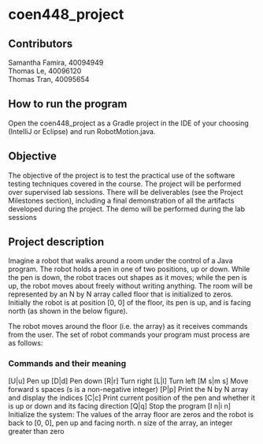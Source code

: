 # coen448_project

## Contributors
Samantha Famira, 40094949  
Thomas Le, 40096120  
Thomas Tran, 40095654  

## How to run the program
Open the coen448_project as a Gradle project in the IDE of your choosing (IntelliJ or Eclipse)
and run RobotMotion.java.

## Objective
The objective of the project is to test the practical use of the software testing techniques
covered in the course. The project will be performed over supervised lab sessions. There will be
deliverables (see the Project Milestones section), including a final demonstration of all the
artifacts developed during the project. The demo will be performed during the lab sessions

## Project description
Imagine a robot that walks around a room under the control of a Java program. The robot holds
a pen in one of two positions, up or down. While the pen is down, the robot traces out shapes as
it moves; while the pen is up, the robot moves about freely without writing anything. The room
will be represented by an N by N array called floor that is initialized to zeros. Initially the robot is
at position [0, 0] of the floor, its pen is up, and is facing north (as shown in the below figure).

The robot moves around the floor (i.e. the array) as it receives commands from the user. The
set of robot commands your program must process are as follows:

### Commands and their meaning
[U|u] Pen up
[D|d] Pen down
[R|r] Turn right
[L|l] Turn left
[M s|m s] Move forward s spaces (s is a non-negative integer)
[P|p] Print the N by N array and display the indices
[C|c] Print current position of the pen and whether it is up or down and its
facing direction
[Q|q] Stop the program
[I n|i n] Initialize the system: The values of the array floor are zeros and the robot
is back to [0, 0], pen up and facing north. n size of the array, an integer
greater than zero 
